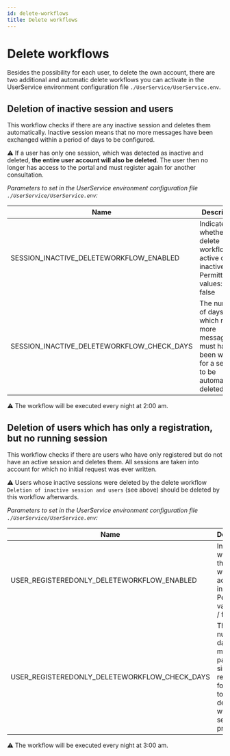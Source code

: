 ```yaml
---
id: delete-workflows
title: Delete workflows
---
```

# Delete workflows
Besides the possibility for each user, to delete the own account, there are two additional and automatic delete workflows you can activate in the UserService environment configuration file `./UserService/UserService.env`.

## Deletion of inactive session and users

This workflow checks if there are any inactive session and deletes them automatically. Inactive session means that no more messages have been exchanged within a period of days to be configured.

⚠️ If a user has only one session, which was detected as inactive and deleted, __the entire user account will also be deleted__. The user then no longer has access to the portal and must register again for another consultation.

_Parameters to set in the UserService environment configuration file `./UserService/UserService.env`:_

| Name | Description | Default |
| ---- | ----------- | ------- |
| SESSION_INACTIVE_DELETEWORKFLOW_ENABLED | Indicates whether this delete workflow is active or inactive. Permitted values: true / false  | false (disabled) |
| SESSION_INACTIVE_DELETEWORKFLOW_CHECK_DAYS | The number of days in which no more messages must have been written for a session to be automatically deleted. | 30 |

⚠️ The workflow will be executed every night at 2:00 am.

## Deletion of users which has only a registration, but no running session

This workflow checks if there are users who have only registered but do not have an active session and deletes them. All sessions are taken into account for which no initial request was ever written.

⚠️ Users whose inactive sessions were deleted by the delete workflow `Deletion of inactive session and users` (see above) should be deleted by this workflow afterwards.

_Parameters to set in the UserService environment configuration file `./UserService/UserService.env`:_

| Name | Description | Default |
| ---- | ----------- | ------- |
| USER_REGISTEREDONLY_DELETEWORKFLOW_ENABLED | Indicates whether this delete workflow is active or inactive. Permitted values: true / false  | false (disabled) |
| USER_REGISTEREDONLY_DELETEWORKFLOW_CHECK_DAYS | The number of days that must have passed since registration for a user to be deleted without sessions in progress | 30 |

⚠️ The workflow will be executed every night at 3:00 am.